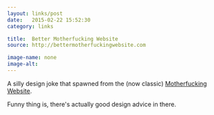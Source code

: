 ```yaml
---
layout: links/post
date:   2015-02-22 15:52:30
category: links

title:  Better Motherfucking Website
source: http://bettermotherfuckingwebsite.com

image-name: none 
image-alt:
---
```


A silly design joke that spawned from the (now classic) [Motherfucking Website](http://motherfuckingwebsite.com). 

Funny thing is, there's actually good design advice in there.






